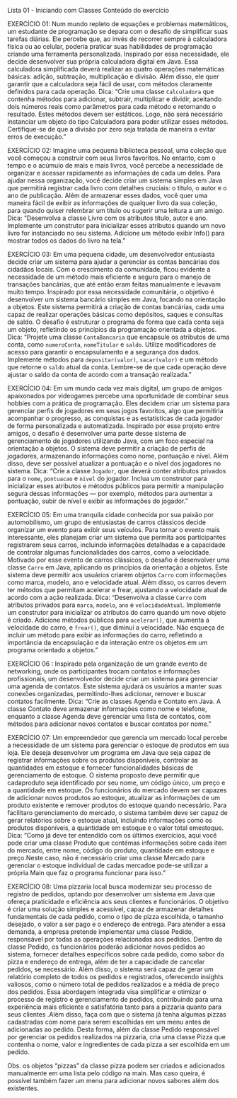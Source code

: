 Lista 01 - Iniciando com Classes
Conteúdo do exercício

EXERCÍCIO 01:
Num mundo repleto de equações e problemas matemáticos, um estudante de programação se depara com o desafio de simplificar suas tarefas diárias. Ele percebe que, ao invés de recorrer sempre à calculadora física ou ao celular, poderia praticar suas habilidades de programação criando uma ferramenta personalizada.
Inspirado por essa necessidade, ele decide desenvolver sua própria calculadora digital em Java. Essa calculadora simplificada deverá realizar as quatro operações matemáticas básicas: adição, subtração, multiplicação e divisão. Além disso, ele quer garantir que a calculadora seja fácil de usar, com métodos claramente definidos para cada operação.
Dica:
“Crie uma classe `Calculadora` que contenha métodos para adicionar, subtrair, multiplicar e dividir, aceitando dois números reais como parâmetros para cada método e retornando o resultado. Estes métodos devem ser estáticos. Logo, não será necessário instanciar um objeto do tipo Calculadora para poder utilizar esses métodos. Certifique-se de que a divisão por zero seja tratada de maneira a evitar erros de execução.”

EXERCÍCIO 02:
Imagine uma pequena biblioteca pessoal, uma coleção que você começou a construir com seus livros favoritos. No entanto, com o tempo e o acúmulo de mais e mais livros, você percebe a necessidade de organizar e acessar rapidamente as informações de cada um deles. 
Para ajudar nessa organização, você decide criar um sistema simples em Java que permitirá registrar cada livro com detalhes cruciais: o título, o autor e o ano de publicação. Além de armazenar esses dados, você quer uma maneira fácil de exibir as informações de qualquer livro da sua coleção, para quando quiser relembrar um título ou sugerir uma leitura a um amigo. 
Dica:
“Desenvolva a classe Livro com os atributos título, autor e ano. Implemente um construtor para inicializar esses atributos quando um novo livro for instanciado no seu sistema. Adicione um método exibir Info() para mostrar todos os dados do livro na tela.”

EXERCÍCIO 03:
Em uma pequena cidade, um desenvolvedor entusiasta decide criar um sistema para ajudar a gerenciar as contas bancárias dos cidadãos locais. Com o crescimento da comunidade, ficou evidente a necessidade de um método mais eficiente e seguro para o manejo de transações bancárias, que até então eram feitas manualmente e levavam muito tempo.
Inspirado por essa necessidade comunitária, o objetivo é desenvolver um sistema bancário simples em Java, focando na orientação a objetos. Este sistema permitirá a criação de contas bancárias, cada uma capaz de realizar operações básicas como depósitos, saques e consultas de saldo. O desafio é estruturar o programa de forma que cada conta seja um objeto, refletindo os princípios da programação orientada a objetos.
Dica:
“Projete uma classe `ContaBancaria` que encapsule os atributos de uma conta, como `numeroConta`, `nomeTitular` e `saldo`. Utilize modificadores de acesso para garantir o encapsulamento e a segurança dos dados. Implemente métodos para `depositar(valor)`, `sacar(valor)` e um método que retorne o `saldo` atual da conta. Lembre-se de que cada operação deve ajustar o saldo da conta de acordo com a transação realizada.”


EXERCÍCIO 04:
Em um mundo cada vez mais digital, um grupo de amigos apaixonados por videogames percebe uma oportunidade de combinar seus hobbies com a prática de programação. Eles decidem criar um sistema para gerenciar perfis de jogadores em seus jogos favoritos, algo que permitiria acompanhar o progresso, as conquistas e as estatísticas de cada jogador de forma personalizada e automatizada.
Inspirado por esse projeto entre amigos, o desafio é desenvolver uma parte desse sistema de gerenciamento de jogadores utilizando Java, com um foco especial na orientação a objetos. O sistema deve permitir a criação de perfis de jogadores, armazenando informações como nome, pontuação e nível. Além disso, deve ser possível atualizar a pontuação e o nível dos jogadores no sistema.
Dica: 
“Crie a classe `Jogador`, que deverá conter atributos privados para o `nome`, `pontuacao` e `nivel` do jogador. Inclua um construtor para inicializar esses atributos e métodos públicos para permitir a manipulação segura dessas informações — por exemplo, métodos para aumentar a pontuação, subir de nível e exibir as informações do jogador.”

EXERCÍCIO 05:
Em uma tranquila cidade conhecida por sua paixão por automobilismo, um grupo de entusiastas de carros clássicos decide organizar um evento para exibir seus veículos. Para tornar o evento mais interessante, eles planejam criar um sistema que permita aos participantes registrarem seus carros, incluindo informações detalhadas e a capacidade de controlar algumas funcionalidades dos carros, como a velocidade.
 Motivado por esse evento de carros clássicos, o desafio é desenvolver uma classe `Carro` em Java, aplicando os princípios da orientação a objetos. Este sistema deve permitir aos usuários criarem objetos `Carro` com informações como marca, modelo, ano e velocidade atual. Além disso, os carros devem ter métodos que permitam acelerar e frear, ajustando a velocidade atual de acordo com a ação realizada.
Dica:
“Desenvolva a classe `Carro` com atributos privados para `marca`, `modelo`, `ano` e `velocidadeAtual`. Implemente um construtor para inicializar os atributos do carro quando um novo objeto é criado. Adicione métodos públicos para `acelerar()`, que aumenta a velocidade do carro, e `frear()`, que diminui a velocidade. Não esqueça de incluir um método para exibir as informações do carro, refletindo a importância da encapsulação e da interação entre os objetos em um programa orientado a objetos.”
 
EXERCÍCIO 06 :
Inspirado pela organização de um grande evento de networking, onde os participantes trocam contatos e informações profissionais, um desenvolvedor decide criar um sistema para gerenciar uma agenda de contatos. Este sistema ajudará os usuários a manter suas conexões organizadas, permitindo-lhes adicionar, remover e buscar contatos facilmente.
Dica: 
“Crie as classes Agenda e Contato em Java. A classe Contato deve armazenar informações como nome e telefone, enquanto a classe Agenda deve gerenciar uma lista de contatos, com métodos para adicionar novos contatos e buscar contatos por nome.”

EXERCÍCIO 07:
Um empreendedor que gerencia um mercado local percebe a necessidade de um sistema para gerenciar o estoque de produtos em sua loja. Ele deseja desenvolver um programa em Java que seja capaz de registrar informações sobre os produtos disponíveis, controlar as quantidades em estoque e fornecer funcionalidades básicas de gerenciamento de estoque. O sistema proposto deve permitir que cadaproduto seja identificado por seu nome, um código único, um preço e a quantidade em estoque. Os funcionários do mercado devem ser capazes de adicionar novos produtos ao estoque, atualizar as informações de um produto existente e remover produtos do estoque quando necessário. Para facilitaro gerenciamento do mercado, o sistema também deve ser capaz de gerar relatórios sobre o estoque atual, incluindo informações como os produtos disponíveis, a quantidade em estoque e o valor total emestoque.
Dica:
“Como já deve ter entendido com os últimos exercícios, aqui você pode criar uma classe Produto que contémas informações sobre cada item do mercado, entre nome, código do produto, quantidade em estoque e preço.Neste caso, não é necessário criar uma classe Mercado para gerenciar o estoque individual de cadas mercadoe pode-se utilizar a própria Main que faz o programa funcionar para isso.”

EXERCÍCIO 08:
Uma pizzaria local busca modernizar seu processo de registro de pedidos, optando por desenvolver um sistema em Java que ofereça praticidade e eficiência aos seus clientes e funcionários. O objetivo é criar uma solução simples e acessível, capaz de armazenar detalhes fundamentais de cada pedido, como o tipo de pizza escolhida, o tamanho desejado, o valor a ser pago e o endereço de entrega. Para atender a essa demanda, a empresa pretende implementar uma classe Pedido, responsável por todas as operações relacionadas aos pedidos. Dentro da classe Pedido, os funcionários poderão adicionar novos pedidos ao sistema, fornecer detalhes específicos sobre cada pedido, como sabor da pizza e endereço de entrega, além de ter a capacidade de cancelar pedidos, se necessário. Além disso, o sistema será capaz de gerar um relatório completo de todos os pedidos e registrados, oferecendo insights valiosos, como o número total de pedidos realizados e a média de preço dos pedidos. Essa abordagem integrada visa simplificar e otimizar o processo de registro e gerenciamento de pedidos, contribuindo para uma experiência mais eficiente e satisfatória tanto para a pizzaria quanto para seus clientes .Além disso, faça com que o sistema já tenha algumas pizzas cadastradas com nome para serem escolhidas em um menu antes de adicionadas ao pedido. Desta forma, além da classe Pedido responsável por gerenciar os pedidos realizados na pizzaria, cria uma classe Pizza que contenha o nome, valor e ingredientes de cada pizza a ser escolhida em um pedido. 

Obs. os objetos “pizzas” da classe pizza podem ser criados e adicionados manualmente em uma lista pelo código na main. Mas caso queira, é possível também fazer um menu para adicionar novos sabores além dos existentes.
